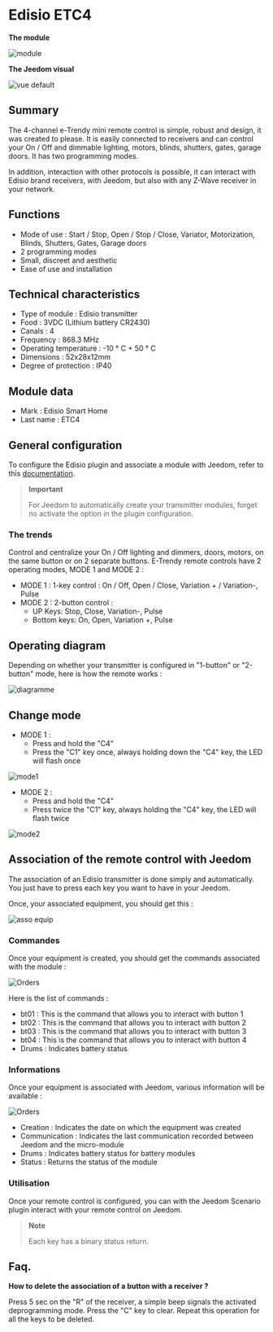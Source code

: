 # Edisio ETC4

**The module**

![module](images/etc4/module.jpg)

**The Jeedom visual**

![vue default](images/etc4/vue_default.jpg)

## Summary

The 4-channel e-Trendy mini remote control is simple, robust and design, it was created to please. It is easily connected to receivers and can control your On / Off and dimmable lighting, motors, blinds, shutters, gates, garage doors. It has two programming modes.

In addition, interaction with other protocols is possible, it can interact with Edisio brand receivers, with Jeedom, but also with any Z-Wave receiver in your network.

## Functions 

-   Mode of use : Start / Stop, Open / Stop / Close, Variator, Motorization, Blinds, Shutters, Gates, Garage doors
-   2 programming modes
-   Small, discreet and aesthetic
-   Ease of use and installation

## Technical characteristics

-   Type of module : Edisio transmitter
-   Food : 3VDC (Lithium battery CR2430)
-   Canals : 4
-   Frequency : 868.3 MHz
-   Operating temperature : -10 ° C + 50 ° C
-   Dimensions : 52x28x12mm
-   Degree of protection : IP40

## Module data

-   Mark : Edisio Smart Home
-   Last name : ETC4

## General configuration

To configure the Edisio plugin and associate a module with Jeedom,
refer to this
[documentation](https://doc.jeedom.com/en_US/plugins/automation%20protocol/edisio/).

> **Important**
>
> For Jeedom to automatically create your transmitter modules, forget
> no activate the option in the plugin configuration.

### The trends

Control and centralize your On / Off lighting and dimmers, doors, motors, on the same button or on 2 separate buttons. E-Trendy remote controls have 2 operating modes, MODE 1 and MODE 2 :

-   MODE 1 : 1-key control : On / Off, Open / Close, Variation + / Variation-, Pulse
-   MODE 2 : 2-button control :
    -   UP Keys: Stop, Close, Variation-, Pulse
    -   Bottom keys: On, Open, Variation +, Pulse

## Operating diagram

Depending on whether your transmitter is configured in "1-button" or "2-button" mode, here is how the remote works :

![diagramme](images/etc4/diagramme.jpg)

## Change mode

-   MODE 1 :
    -   Press and hold the "C4"
    -   Press the "C1" key once, always holding down the "C4" key, the LED will flash once

![mode1](images/etc4/mode1.jpg)

-   MODE 2 :
    -   Press and hold the "C4"
    -   Press twice the "C1" key, always holding the "C4" key, the LED will flash twice

![mode2](images/etc4/mode2.jpg)

## Association of the remote control with Jeedom

The association of an Edisio transmitter is done simply and automatically. You just have to press each key you want to have in your Jeedom.

Once, your associated equipment, you should get this :

![asso equip](images/etc4/asso_equip.jpg)

### Commandes

Once your equipment is created, you should get the commands associated with the module :

![Orders](images/etc4/commandes.jpg)

Here is the list of commands :

-   bt01 : This is the command that allows you to interact with button 1
-   bt02 : This is the command that allows you to interact with button 2
-   bt03 : This is the command that allows you to interact with button 3
-   bt04 : This is the command that allows you to interact with button 4
-   Drums : Indicates battery status

### Informations

Once your equipment is associated with Jeedom, various information will be available :

![Orders](images/etc4/infos.jpg)

-   Creation : Indicates the date on which the equipment was created
-   Communication : Indicates the last communication recorded between Jeedom and the micro-module
-   Drums : Indicates battery status for battery modules
-   Status : Returns the status of the module

### Utilisation

Once your remote control is configured, you can with the Jeedom Scenario plugin interact with your remote control on Jeedom.

> **Note**
>
> Each key has a binary status return.

## Faq.

**How to delete the association of a button with a receiver ?**

Press 5 sec on the "R" of the receiver, a simple beep signals the activated deprogramming mode. Press the "C" key to clear. Repeat this operation for all the keys to be deleted.
